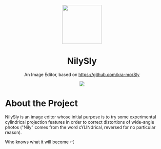 <div align="center">
  <img src="macos/Runner/Assets.xcassets/AppIcon.appiconset/Sly 128.png" width="128" height="128">

  # NilySly

  An Image Editor, based on https://github.com/kra-mo/Sly

  <img src="packaging/screenshot.png">

</div>

# About the Project

NilySly is an image editor whose initial purpose is to try some experimental cylindrical projection features in order to correct distortions of wide-angle photos ("Nily" comes from the word cYLINdrical, reversed for no particular reason).

Who knows what it will become :-)